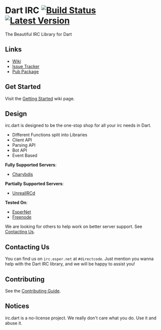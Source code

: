# Dart IRC [![Build Status](https://travis-ci.org/DirectMyFile/irc.dart.svg?branch=master)](https://travis-ci.org/DirectMyFile/irc.dart) [![Latest Version](https://img.shields.io/badge/pub-2.0.7-blue.svg)](http://pub.dartlang.org/packages/irc)

The Beautiful IRC Library for Dart

## Links

- [Wiki](https://github.com/DirectMyFile/irc.dart/wiki/Home)
- [Issue Tracker](https://github.com/DirectMyFile/irc.dart/issues)
- [Pub Package](https://pub.dartlang.org/packages/irc)

## Get Started

Visit the [Getting Started](https://github.com/DirectMyFile/irc.dart/wiki/Getting-Started) wiki page.

## Design

irc.dart is designed to be the one-stop shop for all your irc needs in Dart.

- Different Functions split into Libraries
- Client API
- Parsing API
- Bot API
- Event Based

**Fully Supported Servers**:
- [Charybdis](https://github.com/atheme/charybdis)

**Partially Supported Servers**:
- [UnrealIRCd](http://www.unrealircd.com/)

**Tested On**:
- [EsperNet](https://www.esper.net/)
- [Freenode](https://freenode.net/)

We are looking for others to help work on better server support. See [Contacting Us](#contacting-us).

## Contacting Us

You can find us on `irc.esper.net` at `#directcode`. Just mention you wanna help with the Dart IRC library, and we will be happy to assist you!

## Contributing

See the [Contributing Guide](https://github.com/DirectMyFile/irc.dart/blob/master/CONTRIBUTING.md).

## Notices

irc.dart is a no-license project. We really don't care what you do. Use it and abuse it.
